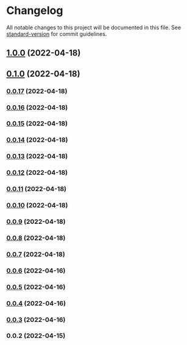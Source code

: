 # Changelog

All notable changes to this project will be documented in this file. See [standard-version](https://github.com/conventional-changelog/standard-version) for commit guidelines.

## [1.0.0](https://github.com/klimby/angular-translation-check/compare/v0.1.0...v1.0.0) (2022-04-18)

## [0.1.0](https://github.com/klimby/angular-translation-check/compare/v0.0.17...v0.1.0) (2022-04-18)

### [0.0.17](https://github.com/klimby/angular-translation-check/compare/v0.0.16...v0.0.17) (2022-04-18)

### [0.0.16](https://github.com/klimby/angular-translation-check/compare/v0.0.15...v0.0.16) (2022-04-18)

### [0.0.15](https://github.com/klimby/angular-translation-check/compare/v0.0.14...v0.0.15) (2022-04-18)

### [0.0.14](https://github.com/klimby/angular-translation-check/compare/v0.0.13...v0.0.14) (2022-04-18)

### [0.0.13](https://github.com/klimby/angular-translation-check/compare/v0.0.12...v0.0.13) (2022-04-18)

### [0.0.12](https://github.com/klimby/angular-translation-check/compare/v0.0.11...v0.0.12) (2022-04-18)

### [0.0.11](https://github.com/klimby/angular-translation-check/compare/v0.0.10...v0.0.11) (2022-04-18)

### [0.0.10](https://github.com/klimby/angular-translation-check/compare/v0.0.9...v0.0.10) (2022-04-18)

### [0.0.9](https://github.com/klimby/angular-translation-check/compare/v0.0.8...v0.0.9) (2022-04-18)

### [0.0.8](https://github.com/klimby/angular-translation-check/compare/v0.0.7...v0.0.8) (2022-04-18)

### [0.0.7](https://github.com/klimby/angular-translation-check/compare/v0.0.6...v0.0.7) (2022-04-18)

### [0.0.6](https://github.com/klimby/angular-translation-check/compare/v0.0.5...v0.0.6) (2022-04-16)

### [0.0.5](https://github.com/klimby/angular-translation-check/compare/v0.0.4...v0.0.5) (2022-04-16)

### [0.0.4](https://github.com/klimby/angular-translation-check/compare/v0.0.3...v0.0.4) (2022-04-16)

### [0.0.3](https://github.com/klimby/angular-translation-check/compare/v0.0.2...v0.0.3) (2022-04-16)

### 0.0.2 (2022-04-15)
